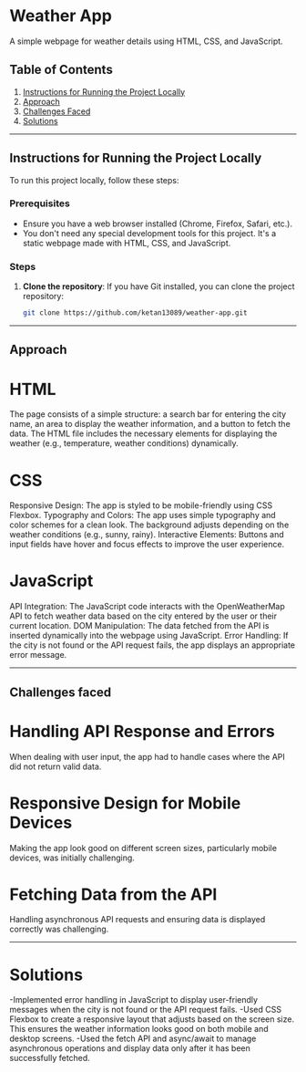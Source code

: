# Weather App

A simple webpage for weather details using HTML, CSS, and JavaScript.

## Table of Contents
1. [Instructions for Running the Project Locally](#instructions-for-running-the-project-locally)
2. [Approach](#approach)
3. [Challenges Faced](#challenges-faced)
4. [Solutions](#solutions)

---

## Instructions for Running the Project Locally

To run this project locally, follow these steps:

### Prerequisites

- Ensure you have a web browser installed (Chrome, Firefox, Safari, etc.).
- You don't need any special development tools for this project. It's a static webpage made with HTML, CSS, and JavaScript.

### Steps

1. **Clone the repository**:
   If you have Git installed, you can clone the project repository:

   ```bash
   git clone https://github.com/ketan13089/weather-app.git

---

## Approach

# HTML
The page consists of a simple structure: a search bar for entering the city name, an area to display the weather information, and a button to fetch the data.
The HTML file includes the necessary elements for displaying the weather (e.g., temperature, weather conditions) dynamically.
# CSS
Responsive Design: The app is styled to be mobile-friendly using CSS Flexbox.
Typography and Colors: The app uses simple typography and color schemes for a clean look. The background adjusts depending on the weather conditions (e.g., sunny, rainy).
Interactive Elements: Buttons and input fields have hover and focus effects to improve the user experience.
# JavaScript
API Integration: The JavaScript code interacts with the OpenWeatherMap API to fetch weather data based on the city entered by the user or their current location.
DOM Manipulation: The data fetched from the API is inserted dynamically into the webpage using JavaScript.
Error Handling: If the city is not found or the API request fails, the app displays an appropriate error message.

---

## Challenges faced

# Handling API Response and Errors
When dealing with user input, the app had to handle cases where the API did not return valid data.

# Responsive Design for Mobile Devices
Making the app look good on different screen sizes, particularly mobile devices, was initially challenging.

# Fetching Data from the API
Handling asynchronous API requests and ensuring data is displayed correctly was challenging.

---

# Solutions

-Implemented error handling in JavaScript to display user-friendly messages when the city is not found or the API request fails.
-Used CSS Flexbox to create a responsive layout that adjusts based on the screen size. This ensures the weather information looks good on both mobile and desktop screens.
-Used the fetch API and async/await to manage asynchronous operations and display data only after it has been successfully fetched.

